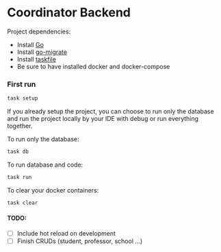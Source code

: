 # Coordinator Backend

Project dependencies:
- Install [Go](https://go.dev/)
- Install [go-migrate](https://github.com/golang-migrate/migrate/tree/master/cmd/migrate#installation)
- Install [taskfile](https://taskfile.dev/installation/)
- Be sure to have installed docker and docker-compose

### First run
```bash
task setup
```

If you already setup the project, you can choose to run only the database and run the project locally by your IDE with debug or run everything together.

To run only the database:
```bash
task db
```

To run database and code:
```bash
task run
```

To clear your docker containers:
```bash
task clear
```

#### TODO:

- [ ] Include hot reload on development
- [ ] Finish CRUDs (student, professor, school ...)
